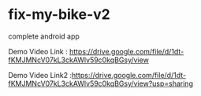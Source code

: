 # fix-my-bike-v2
complete android app

Demo Video Link : https://drive.google.com/file/d/1dt-fKMJMNcV07kL3ckAWlv59c0kqBGsy/view 

Demo Video Link2 :https://drive.google.com/file/d/1dt-fKMJMNcV07kL3ckAWlv59c0kqBGsy/view?usp=sharing

